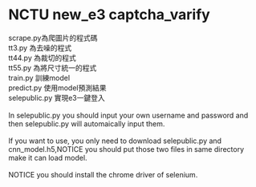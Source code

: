 # NCTU new_e3 captcha_varify

scrape.py為爬圖片的程式碼<br>
tt3.py 為去噪的程式<br>
tt44.py 為裁切的程式<br>
tt55.py 為將尺寸統一的程式<br>
train.py 訓練model<br>
predict.py 使用model預測結果<br>
selepublic.py 實現e3一鍵登入<br>
<br>
In selepublic.py you should input your own username and password and then selepublic.py will automaically input them.<br>
<br>
If you want to use, you only need to download selepublic.py and cnn_model.h5,NOTICE you should put those two files in same directory make it can load model. <br>
<br>
NOTICE you should install the chrome driver of selenium.<br>
